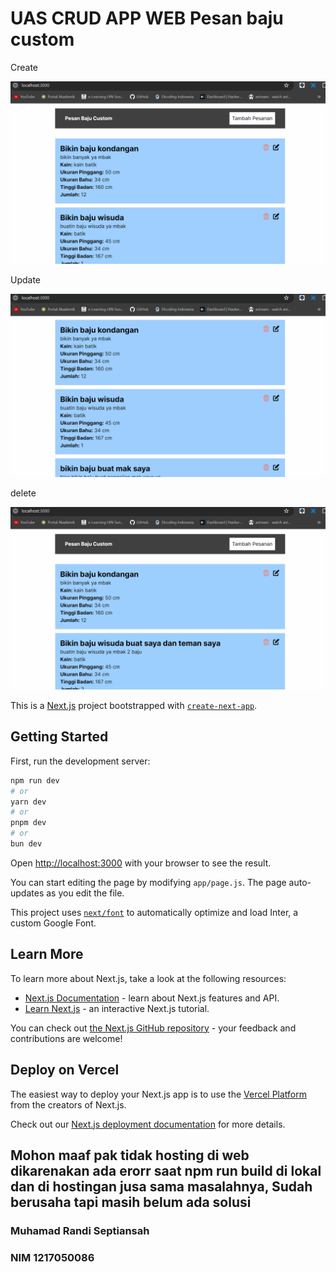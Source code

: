 # UAS CRUD APP WEB Pesan baju custom

Create 

![create](https://github.com/randi9/UAS-WEB/blob/main/gif/create.gif)

Update 

![update](https://github.com/randi9/UAS-WEB/blob/main/gif/Update%20.gif)

delete

![delete](https://github.com/randi9/UAS-WEB/blob/main/gif/delete.gif)




This is a [Next.js](https://nextjs.org/) project bootstrapped with [`create-next-app`](https://github.com/vercel/next.js/tree/canary/packages/create-next-app).

## Getting Started

First, run the development server:

```bash
npm run dev
# or
yarn dev
# or
pnpm dev
# or
bun dev
```

Open [http://localhost:3000](http://localhost:3000) with your browser to see the result.

You can start editing the page by modifying `app/page.js`. The page auto-updates as you edit the file.

This project uses [`next/font`](https://nextjs.org/docs/basic-features/font-optimization) to automatically optimize and load Inter, a custom Google Font.

## Learn More

To learn more about Next.js, take a look at the following resources:

- [Next.js Documentation](https://nextjs.org/docs) - learn about Next.js features and API.
- [Learn Next.js](https://nextjs.org/learn) - an interactive Next.js tutorial.

You can check out [the Next.js GitHub repository](https://github.com/vercel/next.js/) - your feedback and contributions are welcome!

## Deploy on Vercel

The easiest way to deploy your Next.js app is to use the [Vercel Platform](https://vercel.com/new?utm_medium=default-template&filter=next.js&utm_source=create-next-app&utm_campaign=create-next-app-readme) from the creators of Next.js.

Check out our [Next.js deployment documentation](https://nextjs.org/docs/deployment) for more details.


## Mohon maaf pak tidak hosting di web dikarenakan ada erorr saat npm run build di lokal dan di hostingan jusa sama masalahnya, Sudah berusaha tapi masih belum ada solusi

### Muhamad Randi Septiansah

### NIM 1217050086
